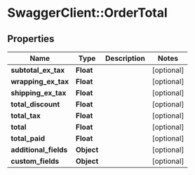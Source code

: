 # SwaggerClient::OrderTotal

## Properties
Name | Type | Description | Notes
------------ | ------------- | ------------- | -------------
**subtotal_ex_tax** | **Float** |  | [optional] 
**wrapping_ex_tax** | **Float** |  | [optional] 
**shipping_ex_tax** | **Float** |  | [optional] 
**total_discount** | **Float** |  | [optional] 
**total_tax** | **Float** |  | [optional] 
**total** | **Float** |  | [optional] 
**total_paid** | **Float** |  | [optional] 
**additional_fields** | **Object** |  | [optional] 
**custom_fields** | **Object** |  | [optional] 


